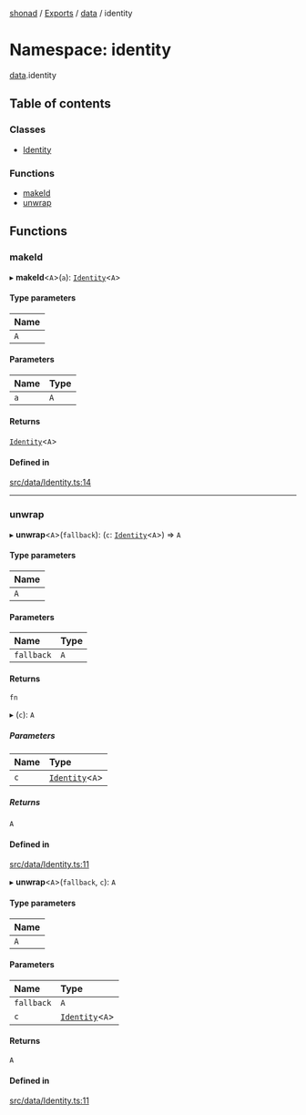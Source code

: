 [shonad](../README.md) / [Exports](../modules.md) / [data](data.md) / identity

# Namespace: identity

[data](data.md).identity

## Table of contents

### Classes

- [Identity](../classes/data.identity.Identity.md)

### Functions

- [makeId](data.identity.md#makeid)
- [unwrap](data.identity.md#unwrap)

## Functions

### makeId

▸ **makeId**<`A`\>(`a`): [`Identity`](../classes/data.identity.Identity.md)<`A`\>

#### Type parameters

| Name |
| :------ |
| `A` |

#### Parameters

| Name | Type |
| :------ | :------ |
| `a` | `A` |

#### Returns

[`Identity`](../classes/data.identity.Identity.md)<`A`\>

#### Defined in

[src/data/Identity.ts:14](https://github.com/jonlaing/shonad/blob/2ef830b/src/data/Identity.ts#L14)

___

### unwrap

▸ **unwrap**<`A`\>(`fallback`): (`c`: [`Identity`](../classes/data.identity.Identity.md)<`A`\>) => `A`

#### Type parameters

| Name |
| :------ |
| `A` |

#### Parameters

| Name | Type |
| :------ | :------ |
| `fallback` | `A` |

#### Returns

`fn`

▸ (`c`): `A`

##### Parameters

| Name | Type |
| :------ | :------ |
| `c` | [`Identity`](../classes/data.identity.Identity.md)<`A`\> |

##### Returns

`A`

#### Defined in

[src/data/Identity.ts:11](https://github.com/jonlaing/shonad/blob/2ef830b/src/data/Identity.ts#L11)

▸ **unwrap**<`A`\>(`fallback`, `c`): `A`

#### Type parameters

| Name |
| :------ |
| `A` |

#### Parameters

| Name | Type |
| :------ | :------ |
| `fallback` | `A` |
| `c` | [`Identity`](../classes/data.identity.Identity.md)<`A`\> |

#### Returns

`A`

#### Defined in

[src/data/Identity.ts:11](https://github.com/jonlaing/shonad/blob/2ef830b/src/data/Identity.ts#L11)
